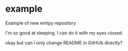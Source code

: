 # example
Example of new emtpy repository


I'm so good at sleeping. I can do it with my eyes closed.


okay but can I only change README in GitHUb directly?
